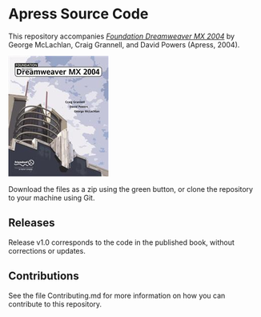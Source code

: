 # Apress Source Code

This repository accompanies [*Foundation Dreamweaver MX 2004*](http://www.apress.com/9781590593080) by George McLachlan, Craig Grannell, and David Powers (Apress, 2004).

![Cover image](9781590593080.jpg)

Download the files as a zip using the green button, or clone the repository to your machine using Git.

## Releases

Release v1.0 corresponds to the code in the published book, without corrections or updates.

## Contributions

See the file Contributing.md for more information on how you can contribute to this repository.
